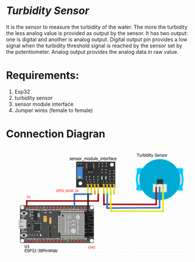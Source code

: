 # _Turbidity Sensor_
It is the sensor to measure the turbidity of the water. The more the turbidity the less analog value is provided as output by the sensor.
It has two output: one is digital and another is analog output. Digital output pin provides a low signal when the turbidity threshold signal is reached by the sensor set by the potentiometer.
Analog output provides the analog data in raw value.


# Requirements:
1. Esp32
2. turbidity sensor
3. sensor module interface
4. Jumper wires (female to female)

# Connection Diagran 
![Image](/Turbidity_sensor.png)

